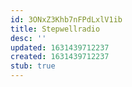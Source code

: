 ```yaml
---
id: 3ONxZ3Khb7nFPdLxlV1ib
title: Stepwellradio
desc: ''
updated: 1631439712237
created: 1631439712237
stub: true
---
```


